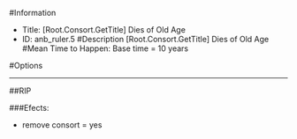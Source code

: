 #Information
 - Title: [Root.Consort.GetTitle] Dies of Old Age
 - ID: anb_ruler.5
#Description
[Root.Consort.GetTitle] Dies of Old Age
#Mean Time to Happen:
Base time = 10 years

#Options

___
##RIP

###Efects:<ul><li>remove consort = yes</li></ul>
